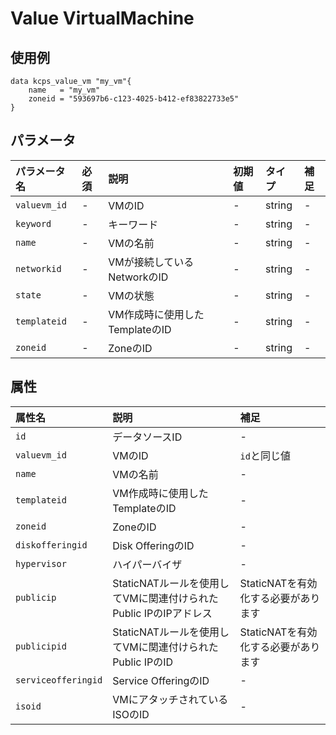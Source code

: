 #  Value VirtualMachine

## 使用例

```hcl
data kcps_value_vm "my_vm"{
    name   = "my_vm"
    zoneid = "593697b6-c123-4025-b412-ef83822733e5"
}
```

## パラメータ

|パラメータ名 |必須    |説明      |初期値    |タイプ    |補足|
|:----------|:------|:---------|:--------|:--------|:--|
|`valuevm_id` |-|VMのID | - | string | - |
|`keyword` |-|キーワード | - | string | - |
|`name` |-|VMの名前  | - | string | - |
|`networkid` |-|VMが接続しているNetworkのID  | - | string | - |
|`state` |-|VMの状態  | - | string | - |
|`templateid` |-|VM作成時に使用したTemplateのID  | - | string | - |
|`zoneid` |-|ZoneのID  | - | string | - |



## 属性
|属性名 |説明      |補足 |
|:----------|:------|:---------|
|`id`          |データソースID   | - | 
|`valuevm_id`  |VMのID  | `id`と同じ値 |
|`name`  |VMの名前  | - |
|`templateid`  |VM作成時に使用したTemplateのID   | - |
|`zoneid`  |ZoneのID   | - |
|`diskofferingid`  |Disk OfferingのID   | - |
|`hypervisor`  |ハイパーバイザ   | - |
|`publicip`  |StaticNATルールを使用してVMに関連付けられたPublic IPのIPアドレス   | StaticNATを有効化する必要があります |
|`publicipid`  |StaticNATルールを使用してVMに関連付けられたPublic IPのID   | StaticNATを有効化する必要があります |
|`serviceofferingid`  |Service OfferingのID   | - |
|`isoid`  |VMにアタッチされているISOのID   | - |
 
